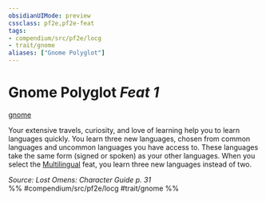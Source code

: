 ```yaml
---
obsidianUIMode: preview
cssclass: pf2e,pf2e-feat
tags:
- compendium/src/pf2e/locg
- trait/gnome
aliases: ["Gnome Polyglot"]
---
```

# Gnome Polyglot  *Feat 1*  
[gnome](../../Rules/traits/gnome.md)  


Your extensive travels, curiosity, and love of learning help you to learn languages quickly. You learn three new languages, chosen from common languages and uncommon languages you have access to. These languages take the same form (signed or spoken) as your other languages. When you select the [Multilingual](multilingual.md) feat, you learn three new languages instead of two.

*Source: Lost Omens: Character Guide p. 31*  
%% #compendium/src/pf2e/locg #trait/gnome %%